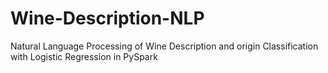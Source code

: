 # Wine-Description-NLP
Natural Language Processing of Wine Description and origin Classification with Logistic Regression in PySpark
